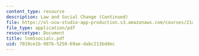 ```yaml
---
content_type: resource
description: Law and Social Change (Continued)
file: https://ol-ocw-studio-app-production.s3.amazonaws.com/courses/21a-219-law-and-society-spring-2003/7019ce1b987b525069aedabc213bddec_lnm5socialc.pdf
file_type: application/pdf
resourcetype: Document
title: lnm5socialc.pdf
uid: 7019ce1b-987b-5250-69ae-dabc213bddec
---
```

